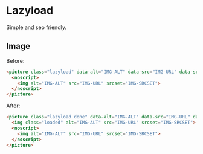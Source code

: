 # Lazyload

Simple and seo friendly.

## Image

Before:

```html
<picture class="lazyload" data-alt="IMG-ALT" data-src="IMG-URL" data-srcset="IMG-SRCSET">
  <noscript>
    <img alt="IMG-ALT" src="IMG-URL" srcset="IMG-SRCSET">
  </noscript>
</picture>
```

After:

```html
<picture class="lazyload done" data-alt="IMG-ALT" data-src="IMG-URL" data-srcset="IMG-SRCSET">
  <img class="loaded" alt="IMG-ALT" src="IMG-URL" srcset="IMG-SRCSET">
  <noscript>
    <img alt="IMG-ALT" src="IMG-URL" srcset="IMG-SRCSET">
  </noscript>
</picture>
```

